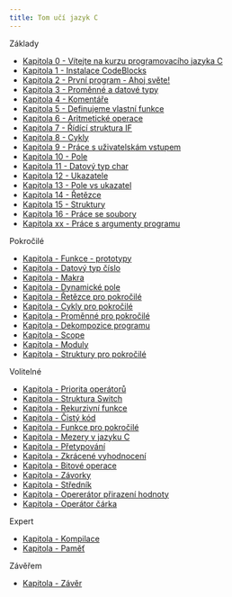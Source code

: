 ```yaml
---
title: Tom učí jazyk C
---
```


Základy
* [Kapitola 0 - Vítejte na kurzu programovacího jazyka C](./zaklady-uvod.md)
* [Kapitola 1 - Instalace CodeBlocks](./zaklady-instalace.md)
* [Kapitola 2 - První program - Ahoj světe!](./zaklady-ahoj-svete.md)
* [Kapitola 3 - Proměnné a datové typy](./zaklady-promenne-a-datove-typy.md)
* [Kapitola 4 - Komentáře](./zaklady-komentare.md)
* [Kapitola 5 - Definujeme vlastní funkce](./zaklady-funkce.md)
* [Kapitola 6 - Aritmetické operace](./zaklady-aritmeticke-operace.md)
* [Kapitola 7 - Řídící struktura IF](./zaklady-if.md)
* [Kapitola 8 - Cykly](./zaklady-cykly.md)
* [Kapitola 9 - Práce s uživatelskám vstupem](./zaklady-vstup.md)
* [Kapitola 10 - Pole](./zaklady-pole.md)
* [Kapitola 11 - Datový typ char](./zaklady-char.md)
* [Kapitola 12 - Ukazatele](./zaklady-ukazatele.md)
* [Kapitola 13 - Pole vs ukazatel](./zaklady-pole-vs-ukazatel.md)
* [Kapitola 14 - Řetězce](./zaklady-retezce.md)
* [Kapitola 15 - Struktury](./zaklady-struktury.md)
* [Kapitola 16 - Práce se soubory](./zaklady-soubory.md)
* [Kapitola xx - Práce s argumenty programu](./zaklady-argumenty.md)

Pokročilé 
* [Kapitola  - Funkce - prototypy](./pokrocile-prototypy.md)
* [Kapitola  - Datový typ číslo](./pokrocile-cisla.md)
* [Kapitola  - Makra](./pokrocile-makra.md)
* [Kapitola  - Dynamické pole](./pokrocile-dynamicke-pole.md)
* [Kapitola  - Řetězce pro pokročilé](./pokrocile-retezce.md)
* [Kapitola  - Cykly pro pokročilé](./pokrocile-cykly.md)
* [Kapitola  - Proměnné pro pokročilé](./pokrocile-promenne.md)
* [Kapitola  - Dekompozice programu](./pokrocile-dekompozice.md)
* [Kapitola  - Scope](./pokrocile-scope.md)
* [Kapitola  - Moduly](./pokrocile-moduly.md)
* [Kapitola  - Struktury pro pokročilé](./pokrocile-struktury.md)

Volitelné
* [Kapitola  - Priorita operátorů](./volitelne-priorita-operatoru.md)
* [Kapitola  - Struktura Switch](./volitelne-switch.md)
* [Kapitola  - Rekurzivní funkce](./volitelne-rekurze.md)
* [Kapitola  - Čistý kód](./volitelne-cisty-kod.md)
* [Kapitola  - Funkce pro pokročilé](./volitelne-funkce-pokrocile.md)
* [Kapitola  - Mezery v jazyku C](./volitelne-mezery.md)
* [Kapitola  - Přetypování](./volitelne-pretypovani.md)
* [Kapitola  - Zkrácené vyhodnocení](./volitelne-zkracene-vyhodnoceni.md)
* [Kapitola  - Bitové operace](./volitelne-bitove-operace.md)
* [Kapitola  - Závorky](./volitelne-zavorky.md)
* [Kapitola  - Středník](./volitelne-strednik.md)
* [Kapitola  - Opererátor přirazení hodnoty](./volitelne-prirazeni.md)
* [Kapitola  - Operátor čárka](./volitelne-carka.md)

Expert
* [Kapitola  - Kompilace](./expert-kompilace.md)
* [Kapitola  - Paměť](./expert-pamet.md)

Závěřem
* [Kapitola  - Závěr](./xzaver.md)
